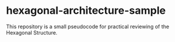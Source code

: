 # hexagonal-architecture-sample
This repository is a small pseudocode for practical reviewing of the Hexagonal Structure.
